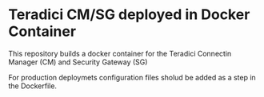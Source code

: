 # Teradici CM/SG deployed in Docker Container
This repository builds a docker container for the Teradici Connectin Manager (CM) and Security Gateway (SG)

For production deploymets configuration files sholud be added as a step in the Dockerfile.
